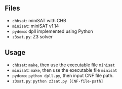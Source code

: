 ## Files

- `chbsat`: miniSAT with CHB
- `minisat`: miniSAT v1.14
- `pydemo`: dpll implemented using Python
- `z3sat.py`: Z3 solver

## Usage

- `chbsat`: `make`, then use the executable file `minisat`
- `minisat`: `make`, then use the executable file `minisat`
- `pydemo`: `python dpll.py`, then input CNF file path.
- `z3sat.py`: `python z3sat.py [CNF-file-path]`